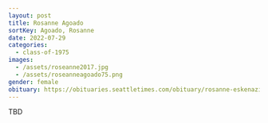 ```yaml
---
layout: post
title: Rosanne Agoado
sortKey: Agoado, Rosanne
date: 2022-07-29
categories:
  - class-of-1975
images:
  - /assets/roseanne2017.jpg
  - /assets/roseanneagoado75.png
gender: female
obituary: https://obituaries.seattletimes.com/obituary/rosanne-eskenazi-1085893834
---
```

T﻿BD